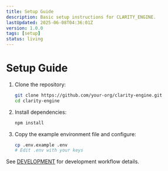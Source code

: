```yaml
---
title: Setup Guide
description: Basic setup instructions for CLARITY_ENGINE.
lastUpdated: 2025-06-08T04:36:01Z
version: 1.0.0
tags: [setup]
status: living
---
```


# Setup Guide

1. Clone the repository:
   ```bash
   git clone https://github.com/your-org/clarity-engine.git
   cd clarity-engine
   ```
2. Install dependencies:
   ```bash
   npm install
   ```
3. Copy the example environment file and configure:
   ```bash
   cp .env.example .env
   # Edit .env with your keys
   ```

See [DEVELOPMENT](./DEVELOPMENT.md) for development workflow details.
